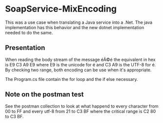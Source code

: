 # SoapService-MixEncoding

This was a use case when translating a Java service into a .Net. The java implementation has this behavior and the new dotnet implementation needed to do the same.

## Presentation

When reading the body stream of the message éÃ©é the equivalent in hex is E9 C3 A9 E9 where E9 is the unicode for é and C3 A9 is the UTF-8 for é. By checking two range, both encoding can be use when it's appropriate.

The Program.cs file contain the for loop and the if else necessary.

## Note on the postman test

See the postman collection to look at what happend to every character from 00 to FF and every utf-8 from 21 to C3 BF where the critical range is C2 80 to C3 BF.
